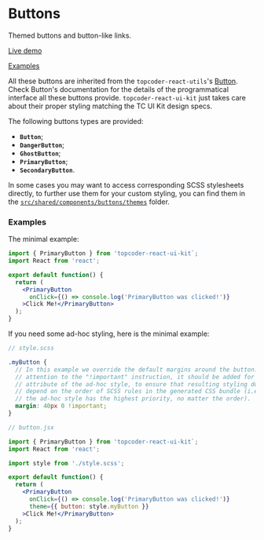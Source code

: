 # Buttons
Themed buttons and button-like links.

[Live demo](https://community-app.topcoder-dev.com/examples/buttons/)

[Examples](#examples)

All these buttons are inherited from the `topcoder-react-utils`'s
[Button](https://github.com/topcoder-platform/topcoder-react-utils/blob/HEAD/docs/button.md).
Check Button's documentation for the details of the programmatical interface all
these buttons provide. `topcoder-react-ui-kit` just takes care about their
proper styling matching the TC UI Kit design specs.

The following buttons types are provided:
- **`Button`**;
- **`DangerButton`**;
- **`GhostButton`**;
- **`PrimaryButton`**;
- **`SecondaryButton`**.

In some cases you may want to access corresponding SCSS stylesheets directly,
to further use them for your custom styling, you can find them in the
[`src/shared/components/buttons/themes`](../src/shared/components/buttons/themes)
folder.

### <a name="examples">Examples</a>
The minimal example:
```jsx
import { PrimaryButton } from 'topcoder-react-ui-kit`;
import React from 'react';

export default function() {
  return (
    <PrimaryButton
      onClick={() => console.log('PrimaryButton was clicked!')}
    >Click Me!</PrimaryButton>
  );
}
```

If you need some ad-hoc styling, here is the minimal example:
```scss
// style.scss

.myButton {
  // In this example we override the default margins around the button. Pay
  // attention to the "!important" instruction, it should be added for each
  // attribute of the ad-hoc style, to ensure that resulting styling does not
  // depend on the order of SCSS rules in the generated CSS bundle (i.e. that
  // the ad-hoc style has the highest priority, no matter the order).
  margin: 40px 0 !important;
}
```

```jsx
// button.jsx

import { PrimaryButton } from 'topcoder-react-ui-kit`;
import React from 'react';

import style from './style.scss';

export default function() {
  return (
    <PrimaryButton
      onClick={() => console.log('PrimaryButton was clicked!')}
      theme={{ button: style.myButton }}
    >Click Me!</PrimaryButton>
  );
}
```
